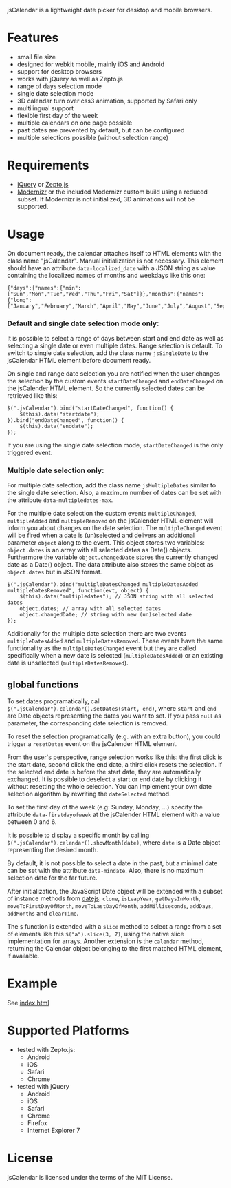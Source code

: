 jsCalendar is a lightweight date picker for desktop and mobile browsers.

# Features

* small file size
* designed for webkit mobile, mainly iOS and Android
* support for desktop browsers
* works with jQuery as well as Zepto.js
* range of days selection mode
* single date selection mode
* 3D calendar turn over css3 animation, supported by Safari only
* multilingual support
* flexible first day of the week
* multiple calendars on one page possible
* past dates are prevented by default, but can be configured
* multiple selections possible (without selection range)

# Requirements

* [jQuery](http://jquery.com/) or [Zepto.js](https://github.com/madrobby/zepto)
* [Modernizr](http://www.modernizr.com/) or the included Modernizr custom build using a reduced subset. If Modernizr is not initialized, 3D animations will not be supported.

# Usage

On document ready, the calendar attaches itself to HTML elements with the class name "jsCalendar". Manual initialization is not necessary. This element should have an attribute `data-localized_date` with a JSON string as value containing the localized names of months and weekdays like this one:

    {"days":{"names":{"min":["Sun","Mon","Tue","Wed","Thu","Fri","Sat"]}},"months":{"names":{"long":["January","February","March","April","May","June","July","August","September","October","November","December"]}}}

### Default and single date selection mode only:
It is possible to select a range of days between start and end date as well as selecting a single date or even multiple dates. Range selection is default. To switch to single date selection, add the class name `jsSingleDate` to the jsCalendar HTML element before document ready.

On single and range date selection you are notified when the user changes the selection by the custom events `startDateChanged` and `endDateChanged` on the jsCalender HTML element. So the currently selected dates can be retrieved like this:

    $(".jsCalendar").bind("startDateChanged", function() {
        $(this).data("startdate");
    }).bind("endDateChanged", function() {
        $(this).data("enddate");
    });

If you are using the single date selection mode, `startDateChanged` is the only triggered event.

### Multiple date selection only:
For multiple date selection, add the class name `jsMultipleDates` similar to the single date selection.
Also, a maximum number of dates can be set with the attribute `data-multipledates-max`.

For the multiple date selection the custom events `multipleChanged`, `multipleAdded` and `multipleRemoved` on the jsCalender HTML element will inform you about changes on the date selection.
The `multipleChanged` event will be fired when a date is (un)selected and delivers an additional parameter `object` along to the event. This object stores two variables: `object.dates` is an array with all selected dates as Date() objects. Furthermore the variable `object.changedDate` stores the currently changed date as a Date() object. The data attribute also stores the same object as `object.dates` but in JSON format.

    $(".jsCalendar").bind("multipleDatesChanged multipleDatesAdded multipleDatesRemoved", function(evt, object) {
        $(this).data("multipledates"); // JSON string with all selected dates
        object.dates; // array with all selected dates
        object.changedDate; // string with new (un)selected date
    });

Additionally for the multiple date selection there are two events `multipleDatesAdded` and `multipleDatesRemoved`. These events have the same functionality as the `multipleDatesChanged` event but they are called specifically when a new date is selected (`multipleDatesAdded`) or an existing date is unselected (`multipleDatesRemoved`).

## global functions
To set dates programatically, call `$(".jsCalendar").calendar().setDates(start, end)`, where `start` and `end` are Date objects representing the dates you want to set. If you pass `null` as parameter, the corresponding date selection is removed.

To reset the selection programatically (e.g. with an extra button), you could trigger a `resetDates` event on the jsCalender HTML element.

From the user's perspective, range selection works like this: the first click is the start date, second click the end date, a third click resets the selection.
If the selected end date is before the start date, they are automatically exchanged. It is possible to deselect a start or end date by clicking it without resetting the whole selection. You can implement your own date selection algorithm by rewriting the `dateSelected` method.

To set the first day of the week (e.g: Sunday, Monday, ...) specify the attribute `data-firstdayofweek` at the jsCalender HTML element with a value between 0 and 6.

It is possible to display a specific month by calling `$(".jsCalendar").calendar().showMonth(date)`, where `date` is a Date object representing the desired month.

By default, it is not possible to select a date in the past, but a minimal date can be set with the attribute `data-mindate`. Also, there is no maximum selection date for the far future.

After initialization, the JavaScript Date object will be extended with a subset of instance methods from [datejs](http://www.datejs.com/): `clone`, `isLeapYear`, `getDaysInMonth`, `moveToFirstDayOfMonth`, `moveToLastDayOfMonth`, `addMilliseconds`, `addDays`, `addMonths` and `clearTime`.

The `$` function is extended with a `slice` method to select a range from a set of elements like this `$("a").slice(3, 7)`, using the native slice implementation for arrays. Another extension is the `calendar` method, returning the Calendar object belonging to the first matched HTML element, if available.

# Example

See [index.html](https://github.com/michaelkamphausen/jsCalendar/blob/master/index.html)

# Supported Platforms

* tested with Zepto.js:
  * Android
  * iOS
  * Safari
  * Chrome
* tested with jQuery
  * Android
  * iOS
  * Safari
  * Chrome
  * Firefox
  * Internet Explorer 7

# License

jsCalendar is licensed under the terms of the MIT License.
